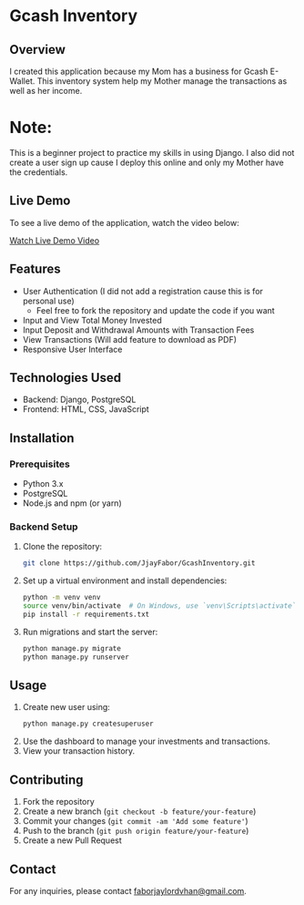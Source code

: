 # Gcash Inventory

## Overview

I created this application because my Mom has a business for Gcash E-Wallet.
This inventory system help my Mother manage the transactions as well as her income.

# Note:
This is a beginner project to practice my skills in using Django. 
I also did not create a user sign up cause I deploy this online and only my Mother have the credentials.

## Live Demo

To see a live demo of the application, watch the video below:

[Watch Live Demo Video](https://drive.google.com/file/d/1OBflgqWBVOOCnXdMyLEmJJ1b3IFDhhk8/view?usp=drive_link)

## Features

- User Authentication (I did not add a registration cause this is for personal use)
  - Feel free to fork the repository and update the code if you want
- Input and View Total Money Invested
- Input Deposit and Withdrawal Amounts with Transaction Fees
- View Transactions (Will add feature to download as PDF)
- Responsive User Interface

## Technologies Used

- Backend: Django, PostgreSQL
- Frontend: HTML, CSS, JavaScript

## Installation

### Prerequisites

- Python 3.x
- PostgreSQL
- Node.js and npm (or yarn)

### Backend Setup

1. Clone the repository:

   ```bash
   git clone https://github.com/JjayFabor/GcashInventory.git
   ```

2. Set up a virtual environment and install dependencies:

   ```bash
   python -m venv venv
   source venv/bin/activate  # On Windows, use `venv\Scripts\activate`
   pip install -r requirements.txt
   ```

3. Run migrations and start the server:
   ```bash
   python manage.py migrate
   python manage.py runserver
   ```

## Usage

1. Create new user using:
   ```bash
   python manage.py createsuperuser
   ```
2. Use the dashboard to manage your investments and transactions.
3. View your transaction history.

## Contributing

1. Fork the repository
2. Create a new branch (`git checkout -b feature/your-feature`)
3. Commit your changes (`git commit -am 'Add some feature'`)
4. Push to the branch (`git push origin feature/your-feature`)
5. Create a new Pull Request

## Contact

For any inquiries, please contact [faborjaylordvhan@gmail.com](mailto:faborjaylordvhan@gmail.com).
